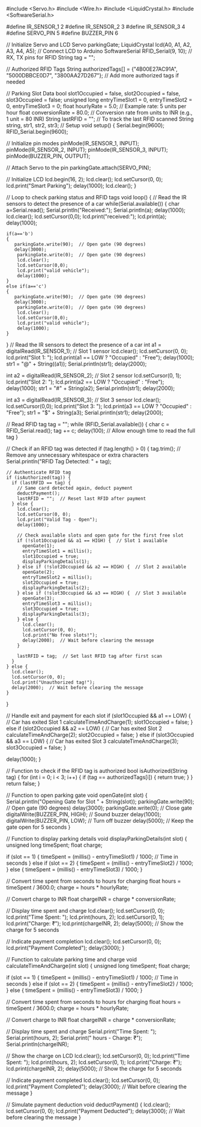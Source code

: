 
#include <Servo.h>
#include <Wire.h>
#include <LiquidCrystal.h>
#include <SoftwareSerial.h>

#define IR_SENSOR_1 2
#define IR_SENSOR_2 3
#define IR_SENSOR_3 4
#define SERVO_PIN 5
#define BUZZER_PIN 6

// Initialize Servo and LCD
Servo parkingGate;
LiquidCrystal lcd(A0, A1, A2, A3, A4, A5);  // Connect LCD to Arduino
SoftwareSerial RFID_Serial(9, 10);  // RX, TX pins for RFID
String tag = "";

// Authorized RFID Tags
String authorizedTags[] = {"4B00E27AC91A", "5000DBBCE0D7", "3800AA27D267"};  // Add more authorized tags if needed

// Parking Slot Data
bool slot1Occupied = false, slot2Occupied = false, slot3Occupied = false;
unsigned long entryTimeSlot1 = 0, entryTimeSlot2 = 0, entryTimeSlot3 = 0;
float hourlyRate = 5.0;  // Example rate: 5 units per hour
float conversionRate = 80.0; // Conversion rate from units to INR (e.g., 1 unit = 80 INR)
String lastRFID = "";  // To track the last RFID scanned
String string, str1, str2, str3;
// Setup
void setup() {
  Serial.begin(9600);
  RFID_Serial.begin(9600);
  
  // Initialize pin modes
  pinMode(IR_SENSOR_1, INPUT);
  pinMode(IR_SENSOR_2, INPUT);
  pinMode(IR_SENSOR_3, INPUT);
  pinMode(BUZZER_PIN, OUTPUT);

  // Attach Servo to the pin
  parkingGate.attach(SERVO_PIN);

  // Initialize LCD
  lcd.begin(16, 2);
  lcd.clear();
  lcd.setCursor(0, 0);
  lcd.print("Smart Parking");
  delay(1000);
  lcd.clear();
}

// Loop to check parking status and RFID tags
void loop() {
  // Read the IR sensors to detect the presence of a car
  while(Serial.available())
  {
    char a=Serial.read();
    Serial.println("Received:");
    Serial.println(a);
    delay(1000);
    lcd.clear();
    lcd.setCursor(0,0);
    lcd.print("received:");
    lcd.print(a);
    delay(1000);

    if(a=='b')
    {
       parkingGate.write(90);  // Open gate (90 degrees)
       delay(3000);
        parkingGate.write(0);  // Open gate (90 degrees)
        lcd.clear();
        lcd.setCursor(0,0);
        lcd.print("valid vehicle");
        delay(1000);
    }
    else if(a=='c')
    {
       parkingGate.write(90);  // Open gate (90 degrees)
       delay(3000);
        parkingGate.write(0);  // Open gate (90 degrees)
        lcd.clear();
        lcd.setCursor(0,0);
        lcd.print("valid vehicle");
        delay(1000);
    }
  }
  // Read the IR sensors to detect the presence of a car
  int a1 = digitalRead(IR_SENSOR_1);  // Slot 1 sensor
lcd.clear();
  lcd.setCursor(0, 0);
  lcd.print("Slot 1: ");
  lcd.print(a1 == LOW ? "Occupied" : "Free");
  delay(1000);
str1 = "@" + String((a1));
Serial.println(str1);
delay(2000);

  int a2 = digitalRead(IR_SENSOR_2);  // Slot 2 sensor
lcd.setCursor(0, 1);
  lcd.print("Slot 2: ");
  lcd.print(a2 == LOW ? "Occupied" : "Free");
  delay(1000);
  str1 = "#" + String(a2);
Serial.println(str1);
delay(2000);

  int a3 = digitalRead(IR_SENSOR_3);  // Slot 3 sensor
lcd.clear();
  lcd.setCursor(0,0);
  lcd.print("Slot 3: ");
  lcd.print(a3 == LOW ? "Occupied" : "Free");
  str1 = "$" + String(a3);
Serial.println(str1);
delay(2000);

  // Read RFID tag
  tag = "";
  while (RFID_Serial.available()) {
    char c = RFID_Serial.read();
    tag += c;
    delay(100);  // Allow enough time to read the full tag
  }

  // Check if an RFID tag was detected
  if (tag.length() > 0) {
    tag.trim();  // Remove any unnecessary whitespace or extra characters
    Serial.println("RFID Tag Detected: " + tag);

    // Authenticate RFID tag
    if (isAuthorized(tag)) {
      if (lastRFID == tag) {
        // Same card detected again, deduct payment
        deductPayment();
        lastRFID = "";  // Reset last RFID after payment
      } else {
        lcd.clear();
        lcd.setCursor(0, 0);
        lcd.print("Valid Tag - Open");
        delay(1000);

        // Check available slots and open gate for the first free slot
        if (!slot1Occupied && a1 == HIGH) {  // Slot 1 available
          openGate(1);
          entryTimeSlot1 = millis();
          slot1Occupied = true;
          displayParkingDetails(1);
        } else if (!slot2Occupied && a2 == HIGH) {  // Slot 2 available
          openGate(2);
          entryTimeSlot2 = millis();
          slot2Occupied = true;
          displayParkingDetails(2);
        } else if (!slot3Occupied && a3 == HIGH) {  // Slot 3 available
          openGate(3);
          entryTimeSlot3 = millis();
          slot3Occupied = true;
          displayParkingDetails(3);
        } else {
          lcd.clear();
          lcd.setCursor(0, 0);
          lcd.print("No free slots!");
          delay(2000);  // Wait before clearing the message
        }

        lastRFID = tag;  // Set last RFID tag after first scan
      }
    } else {
      lcd.clear();
      lcd.setCursor(0, 0);
      lcd.print("Unauthorized tag!");
      delay(2000);  // Wait before clearing the message
    }
  }

  // Handle exit and payment for each slot
  if (slot1Occupied && a1 == LOW) {  // Car has exited Slot 1
    calculateTimeAndCharge(1);
    slot1Occupied = false;
  } else if (slot2Occupied && a2 == LOW) {  // Car has exited Slot 2
    calculateTimeAndCharge(2);
    slot2Occupied = false;
  } else if (slot3Occupied && a3 == LOW) {  // Car has exited Slot 3
    calculateTimeAndCharge(3);
    slot3Occupied = false;
  }

  delay(1000);
}

// Function to check if the RFID tag is authorized
bool isAuthorized(String tag) {
  for (int i = 0; i < 3; i++) {
    if (tag == authorizedTags[i]) {
      return true;
    }
  }
  return false;
}

// Function to open parking gate
void openGate(int slot) {
  Serial.println("Opening Gate for Slot " + String(slot));
  parkingGate.write(90);  // Open gate (90 degrees)
  delay(3000);
  parkingGate.write(0);   // Close gate
  digitalWrite(BUZZER_PIN, HIGH);  // Sound buzzer
  delay(1000);
  digitalWrite(BUZZER_PIN, LOW);  // Turn off buzzer
  delay(5000);  // Keep the gate open for 5 seconds
}

// Function to display parking details
void displayParkingDetails(int slot) {
  unsigned long timeSpent;
  float charge;

  if (slot == 1) {
    timeSpent = (millis() - entryTimeSlot1) / 1000;  // Time in seconds
  } else if (slot == 2) {
    timeSpent = (millis() - entryTimeSlot2) / 1000;
  } else {
    timeSpent = (millis() - entryTimeSlot3) / 1000;
  }

  // Convert time spent from seconds to hours for charging
  float hours = timeSpent / 3600.0;
  charge = hours * hourlyRate;

  // Convert charge to INR
  float chargeINR = charge * conversionRate;

  // Display time spent and charge
  lcd.clear();
  lcd.setCursor(0, 0);
  lcd.print("Time Spent: ");
  lcd.print(hours, 2);
  lcd.setCursor(0, 1);
  lcd.print("Charge: ₹");
  lcd.print(chargeINR, 2);
  delay(5000);  // Show the charge for 5 seconds

  // Indicate payment completion
  lcd.clear();
  lcd.setCursor(0, 0);
  lcd.print("Payment Completed");
  delay(3000);
}

// Function to calculate parking time and charge
void calculateTimeAndCharge(int slot) {
  unsigned long timeSpent;
  float charge;

  if (slot == 1) {
    timeSpent = (millis() - entryTimeSlot1) / 1000;  // Time in seconds
  } else if (slot == 2) {
    timeSpent = (millis() - entryTimeSlot2) / 1000;
  } else {
    timeSpent = (millis() - entryTimeSlot3) / 1000;
  }

  // Convert time spent from seconds to hours for charging
  float hours = timeSpent / 3600.0;
  charge = hours * hourlyRate;

  // Convert charge to INR
  float chargeINR = charge * conversionRate;

  // Display time spent and charge
  Serial.print("Time Spent: ");
  Serial.print(hours, 2);
  Serial.print(" hours - Charge: ₹");
  Serial.println(chargeINR);

  // Show the charge on LCD
  lcd.clear();
  lcd.setCursor(0, 0);
  lcd.print("Time Spent: ");
  lcd.print(hours, 2);
  lcd.setCursor(0, 1);
  lcd.print("Charge: ₹");
  lcd.print(chargeINR, 2);
  delay(5000);  // Show the charge for 5 seconds

  // Indicate payment completed
  lcd.clear();
  lcd.setCursor(0, 0);
  lcd.print("Payment Completed");
  delay(3000);  // Wait before clearing the message
}

// Simulate payment deduction
void deductPayment() {
  lcd.clear();
  lcd.setCursor(0, 0);
  lcd.print("Payment Deducted");
  delay(3000);  // Wait before clearing the message
}
